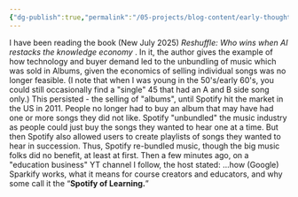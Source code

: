 ```yaml
---
{"dg-publish":true,"permalink":"/05-projects/blog-content/early-thoughts/unbundling-education/","created":"2025-10-14T16:31:15.373-04:00","updated":"2025-10-14T16:48:52.608-04:00"}
---
```


I have been reading the book (New July 2025)  *Reshuffle: Who wins when AI restacks the knowledge economy* . In it, the author gives the example of how technology and buyer demand led to the unbundling of music which was sold in Albums, given the economics of selling individual songs was no longer feasible. (I note that when I was young in the 50's/early 60's, you could still occasionally find a "single" 45 that had an A and B side song only.)  This persisted - the selling of "albums", until Spotify hit the market in the US in 2011.  People no longer had to buy an album that may have had one or more songs they did not like. Spotify "unbundled" the music industry as people could just buy the songs they wanted to hear one at a time. But then Spotify also allowed users to create playlists of songs they wanted to hear in succession. Thus, Spotify re-bundled music, though the big music folks did no benefit, at least at first. 
Then a few minutes ago, on a "education business" YT channel I follow, the host stated: ...how (Google) Sparkify works, what it means for course creators and educators, and why some call it the “**Spotify of Learning.**”   